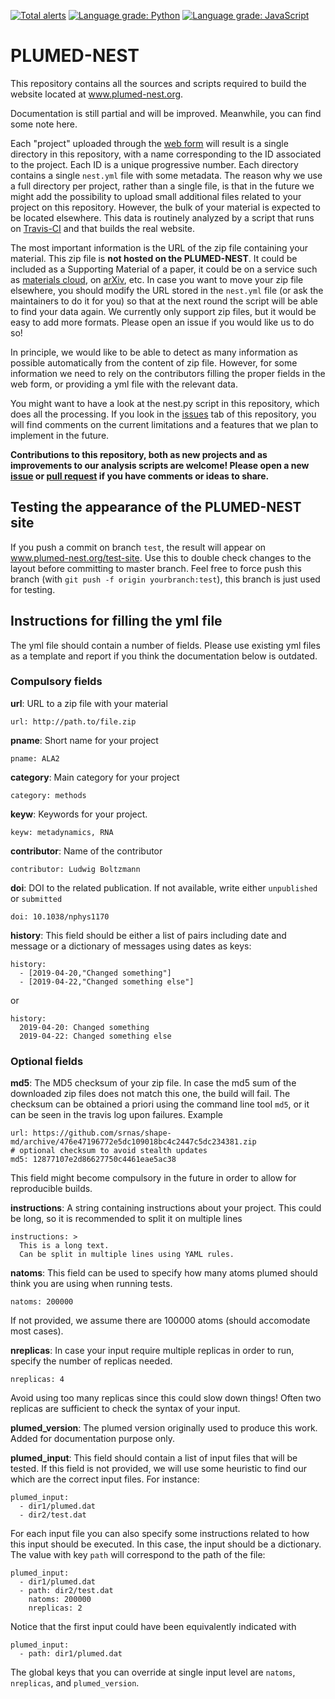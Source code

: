 [![Total alerts](https://img.shields.io/lgtm/alerts/g/plumed-nest/plumed-nest.svg?logo=lgtm&logoWidth=18)](https://lgtm.com/projects/g/plumed-nest/plumed-nest/alerts/)
[![Language grade: Python](https://img.shields.io/lgtm/grade/python/g/plumed-nest/plumed-nest.svg?logo=lgtm&logoWidth=18)](https://lgtm.com/projects/g/plumed-nest/plumed-nest/context:python)
[![Language grade: JavaScript](https://img.shields.io/lgtm/grade/javascript/g/plumed-nest/plumed-nest.svg?logo=lgtm&logoWidth=18)](https://lgtm.com/projects/g/plumed-nest/plumed-nest/context:javascript)

# PLUMED-NEST
This repository contains all the sources and scripts required to build the website located at www.plumed-nest.org.

Documentation is still partial and will be improved. Meanwhile, you can find some note here.

Each "project" uploaded through the [web form](https://www.plumed-nest.org/contribute.html) will result is a single directory
in this repository, with a name corresponding to the ID associated to the project. Each ID is a unique progressive number. Each directory contains a single `nest.yml` file with some metadata. The reason why we use a full directory per project, rather than a single file, is that in the future we might add the possibility to upload small additional files related to your project on this repository. However, the bulk of your material is expected to be located elsewhere. This data is routinely analyzed by a script that runs on [Travis-CI](https://travis-ci.org/plumed-nest/plumed-nest) and that builds the real website.

The most important information is the URL of the zip file containing your material. This zip file is **not hosted on the PLUMED-NEST**. It could be included as a Supporting Material of a paper, it could be on a service such as [materials cloud](https://www.materialscloud.org/), on [arXiv](https://arxiv.org/), etc. In case you want to move your zip file elsewhere, you should modify the URL stored in the `nest.yml` file (or ask the maintainers to do it for you) so that at the next round the script will be able to find your data again. We currently only support zip files, but it would be easy to add more formats. Please open an issue if you would like us to do so!

In principle, we would like to be able to detect as many information as possible automatically from the content of zip file. However, for some information we need to rely on the contributors filling the proper fields in the web form, or providing a yml file with the relevant data.

You might want to have a look at the nest.py script in this repository, which does all the processing. If you look in the [issues](https://github.com/plumed-nest/plumed-nest/issues) tab of this repository, you will find comments on the current limitations and a features that we plan to implement in the future.

**Contributions to this repository, both as new projects and as improvements to our analysis scripts are welcome! Please open a new [issue](https://github.com/plumed-nest/plumed-nest/issues/new) or [pull request](https://github.com/plumed-nest/plumed-nest/compare) if you have comments or ideas to share.**

## Testing the appearance of the PLUMED-NEST site

If you push a commit on branch `test`, the result will appear on www.plumed-nest.org/test-site. Use this to double check changes to the layout before committing to master branch. Feel free to force push this branch (with `git push -f origin yourbranch:test`), this branch is just used for testing.

## Instructions for filling the yml file

The yml file should contain a number of fields. Please use existing yml files as a template and report if you think the documentation below is outdated.

### Compulsory fields

**url**: URL to a zip file with your material
````
url: http://path.to/file.zip
````

**pname**: Short name for your project
````
pname: ALA2
````

**category**: Main category for your project
````
category: methods
````

**keyw**: Keywords for your project.
````
keyw: metadynamics, RNA
````

**contributor**: Name of the contributor
````
contributor: Ludwig Boltzmann
````

**doi**: DOI to the related publication. If not available, write either `unpublished` or `submitted`
````
doi: 10.1038/nphys1170
````

**history**: This field should be either a list of pairs including date and message or a dictionary of messages using dates as keys:
````
history:
  - [2019-04-20,"Changed something"]
  - [2019-04-22,"Changed something else"]
````
or
````
history:
  2019-04-20: Changed something
  2019-04-22: Changed something else
````

### Optional fields

**md5**: The MD5 checksum of your zip file. In case the md5 sum of the downloaded zip files does not match this one, the build will fail. The checksum can be obtained a priori using the command line tool `md5`, or it can be seen in the travis log upon failures. Example
````
url: https://github.com/srnas/shape-md/archive/476e47196772e5dc109018bc4c2447c5dc234381.zip
# optional checksum to avoid stealth updates
md5: 12877107e2d86627750c4461eae5ac38
````
This field might become compulsory in the future in order to allow for reproducible builds.


**instructions**: A string containing instructions about your project. This could be long, so it is recommended to split it on multiple lines
````
instructions: >
  This is a long text.
  Can be split in multiple lines using YAML rules.
````

**natoms**: This field can be used to specify how many atoms plumed should think you are using when running tests.
````
natoms: 200000
````
If not provided, we assume there are 100000 atoms (should accomodate most cases).

**nreplicas**: In case your input require multiple replicas in order to run, specify the number of replicas needed.
````
nreplicas: 4
````
Avoid using too many replicas since this could slow down things! Often two replicas are sufficient to check the syntax of your input.

**plumed_version**: The plumed version originally used to produce this work. Added for documentation purpose only.

**plumed_input**: This field should contain a list of input files that will be tested. If this field is not provided, we will use some heuristic to find our which are the correct input files. For instance:
````
plumed_input:
  - dir1/plumed.dat
  - dir2/test.dat
````
For each input file you can also specify some instructions related to how this input should be executed. In this case, the input should be a dictionary. The value with key `path` will correspond to the path of the file:
````
plumed_input:
  - dir1/plumed.dat
  - path: dir2/test.dat
    natoms: 200000
    nreplicas: 2
````
Notice that the first input could have been equivalently indicated with
````
plumed_input:
  - path: dir1/plumed.dat
````

The global keys that you can override at single input level are `natoms`, `nreplicas`, and `plumed_version`.





